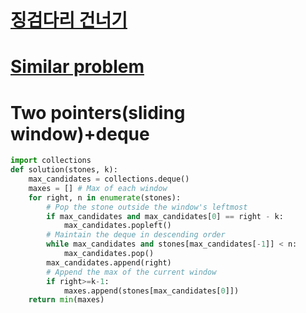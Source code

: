 # [징검다리 건너기](https://school.programmers.co.kr/learn/courses/30/lessons/64062)
# [Similar problem](https://leetcode.com/problems/sliding-window-maximum/submissions/848195585/)
# Two pointers(sliding window)+deque
~~~python
import collections
def solution(stones, k):
    max_candidates = collections.deque()
    maxes = [] # Max of each window
    for right, n in enumerate(stones):
        # Pop the stone outside the window's leftmost
        if max_candidates and max_candidates[0] == right - k:
            max_candidates.popleft()
        # Maintain the deque in descending order
        while max_candidates and stones[max_candidates[-1]] < n:
            max_candidates.pop()
        max_candidates.append(right)
        # Append the max of the current window
        if right>=k-1:
            maxes.append(stones[max_candidates[0]])
    return min(maxes)
~~~
